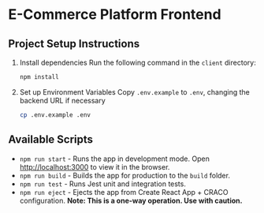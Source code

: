 # E-Commerce Platform Frontend

## Project Setup Instructions

1. Install dependencies
   Run the following command in the `client` directory:

   ```bash
   npm install
   ```

2. Set up Environment Variables
   Copy `.env.example` to `.env`, changing the backend URL if necessary

   ```bash
   cp .env.example .env
   ```

## Available Scripts

- `npm run start` - Runs the app in development mode. Open [http://localhost:3000](http://localhost:3000) to view it in the browser.
- `npm run build` - Builds the app for production to the `build` folder.
- `npm run test` - Runs Jest unit and integration tests.
- `npm run eject` - Ejects the app from Create React App + CRACO configuration. **Note: This is a one-way operation. Use with caution.**
